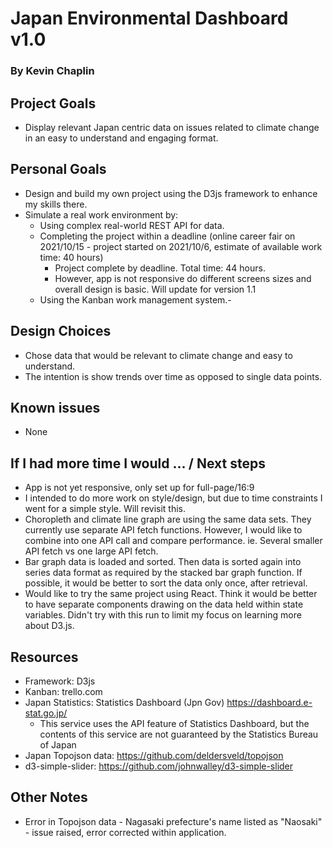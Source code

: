 # Japan Environmental Dashboard v1.0
### By Kevin Chaplin

## Project Goals
- Display relevant Japan centric data on issues related to climate change in an easy to understand and engaging format.

## Personal Goals
- Design and build my own project using the D3js framework to enhance my skills there.
- Simulate a real work environment by:
  - Using complex real-world REST API for data.
  - Completing the project within a deadline (online career fair on 2021/10/15 - project started on 2021/10/6, estimate of available work time: 40 hours)
    - Project complete by deadline. Total time: 44 hours.
    - However, app is not responsive do different screens sizes and overall design is basic. Will update for version 1.1
  - Using the Kanban work management system.-

## Design Choices
- Chose data that would be relevant to climate change and easy to understand.
- The intention is show trends over time as opposed to single data points.

## Known issues
- None

## If I had more time I would ... / Next steps
- App is not yet responsive, only set up for full-page/16:9
- I intended to do more work on style/design, but due to time constraints I went for a simple style. Will revisit this.
- Choropleth and climate line graph are using the same data sets. They currently use separate API fetch functions. However, I would like to combine into one API call and compare performance. ie. Several smaller API fetch vs one large API fetch.
- Bar graph data is loaded and sorted. Then data is sorted again into series data format as required by the stacked bar graph function. If possible, it would be better to sort the data only once, after retrieval.
- Would like to try the same project using React. Think it would be better to have separate components drawing on the data held within state variables. Didn't try with this run to limit my focus on learning more about D3.js.

## Resources
- Framework: D3js
- Kanban: trello.com
- Japan Statistics: Statistics Dashboard (Jpn Gov) https://dashboard.e-stat.go.jp/
  - This service uses the API feature of Statistics Dashboard, but the contents of this service are not guaranteed by the Statistics Bureau of Japan
- Japan Topojson data: https://github.com/deldersveld/topojson
- d3-simple-slider: https://github.com/johnwalley/d3-simple-slider

## Other Notes
- Error in Topojson data - Nagasaki prefecture's name listed as "Naosaki" - issue raised, error corrected within application.
